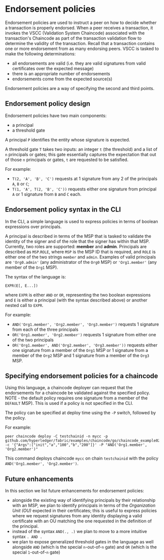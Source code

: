# Endorsement policies

Endorsement policies are used to instruct a peer on how to decide whether a transaction 
is properly endorsed. When a peer receives a transaction, it invokes the VSCC (Validation 
System Chaincode) associated with the transaction's Chaincode as part of the 
transaction validation flow to determine the validity of the transaction. Recall that a 
transaction contains one or more endorsement from as many endorsing peers. VSCC is tasked
to make the following determinations:
 - all endorsements are valid (i.e. they are valid signatures from valid certificates over the expected message)
 - there is an appropriate number of endorsements
 - endorsements come from the expected source(s)
 
Endorsement policies are a way of specifying the second and third points.

## Endorsement policy design

Endorsement policies have two main components:
 - a principal
 - a threshold gate

A principal `P` identifies the entity whose signature is expected.

A threshold gate `T` takes two inputs: an integer `t` (the threshold) and a list of `n` 
principals or gates; this gate essentially captures the expectation that out of those
`n` principals or gates, `t` are requested to be satisfied. 

For example:
 - `T(2, 'A', 'B', 'C')` requests at 1 signature from any 2 of the principals `A`, `B` or `C`;
 - `T(1, 'A', T(2, 'B', 'C'))` requests either one signature from principal `A` or 1 signature 
   from `B` and `C` each.
    
## Endorsement policy syntax in the CLI

In the CLI, a simple language is used to express policies in terms of boolean expressions
over principals.

A principal is described in terms of the MSP that is tasked to validate the identity of 
the signer and of the role that the signer has within that MSP. Currently, two roles are 
supported: **member** and **admin**. Principals are described as `MSP`.`ROLE`, where `MSP` 
is the MSP ID that is required, and `ROLE` is either one of the two strings `member` and 
`admin`. Examples of valid  principals are `'Org0.admin'` (any administrator of the `Org0` 
MSP) or `'Org1.member'` (any member of the `Org1` MSP).

The syntax of the language is:

`EXPR(E[, E...])`

where `EXPR` is either `AND` or `OR`, representing the two boolean expressions and `E` is 
either a principal (with the syntax described above) or another nested call to `EXPR`.

For example:
 - `AND('Org1.member', 'Org2.member', 'Org3.member')` requests 1 signature from each of the three principals
 - `OR('Org1.member', 'Org2.member')` requests 1 signature from either one of the two principals
 - `OR('Org1.member', AND('Org2.member', 'Org3.member'))` requests either one signature from 
   a member of the `Org1` MSP or 1 signature from a member of the `Org2` MSP and 1 signature 
   from a member of the `Org3` MSP.
    
## Specifying endorsement policies for a chaincode

Using this language, a chaincode deployer can request that the endorsements for a chaincode be
validated against the specified policy. NOTE - the default policy requires one signature 
from a member of the `DEFAULT` MSP). This is used if a policy is not specified in the CLI.

The policy can be specified at deploy time using the `-P` switch, followed by the policy.

For example:

```
peer chaincode deploy -C testchainid -n mycc -p github.com/hyperledger/fabric/examples/chaincode/go/chaincode_example02 -c '{"Args":["init","a","100","b","200"]}' -P "AND('Org1.member', 'Org2.member')"
```

This command deploys chaincode `mycc` on chain `testchainid` with the policy `AND('Org1.member', 'Org2.member')`.

## Future enhancements

In this section we list future enhancements for endorsement policies:
 - alongside the existing way of identifying principals by their relationship with an MSP, we plan 
   to identify principals in terms of the _Organization Unit (OU)_ expected in their certificates; 
   this is useful to express policies where we request signatures from any identity displaying a 
   valid certificate with an OU matching the one requested in the definition of the principal.
 - instead of the syntax `AND(., .)` we plan to move to a more intuitive syntax `. AND .`
 - we plan to expose generalized threshold gates in the language as well alongside `AND` (which is 
   the special `n`-out-of-`n` gate) and `OR` (which is the special `1`-out-of-`n` gate)